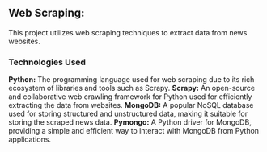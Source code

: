 ## **Web Scraping:** ##

This project utilizes web scraping techniques to extract data from news websites.

### **Technologies Used** ###

**Python:** The programming language used for web scraping due to its rich ecosystem of libraries and tools such as Scrapy.
**Scrapy:** An open-source and collaborative web crawling framework for Python used for efficiently extracting the data from websites.
**MongoDB:** A popular NoSQL database used for storing structured and unstructured data, making it suitable for storing the scraped news data.
**Pymongo:** A Python driver for MongoDB, providing a simple and efficient way to interact with MongoDB from Python applications.
